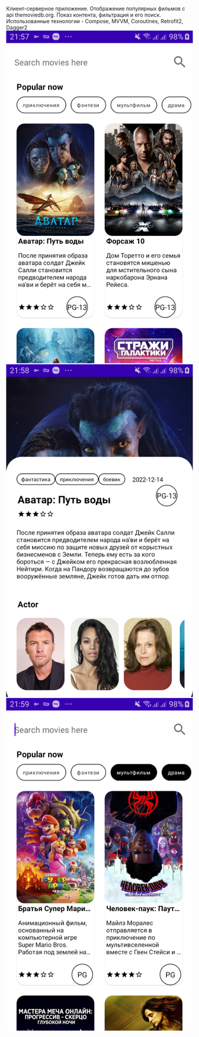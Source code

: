 Клиент-серверное приложение. 
Отображение популярных фильмов с api themoviedb.org.
Показ контента, фильтрация и его поиск.
Использованные технологии - Compose, MVVM, Coroutines, Retrofit2, Dagger2
![Model](https://github.com/orlovae/MoviesCompose/blob/master/screenshot/Screenshot_20230606_215818.png)
![Model](https://github.com/orlovae/MoviesCompose/blob/master/screenshot/Screenshot_20230606_215848.png)
![Model](https://github.com/orlovae/MoviesCompose/blob/master/screenshot/Screenshot_20230606_215935.png)
